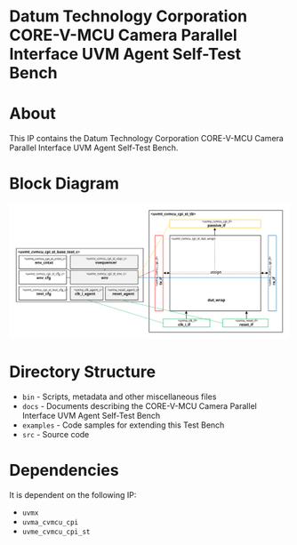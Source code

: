 # Datum Technology Corporation CORE-V-MCU Camera Parallel Interface UVM Agent Self-Test Bench

# About
This IP contains the Datum Technology Corporation CORE-V-MCU Camera Parallel Interface UVM Agent Self-Test Bench.

# Block Diagram
![alt text](./docs/tb_block_diagram.svg "CORE-V-MCU Camera Parallel Interface UVM Agent Self-Test Bench")

# Directory Structure
* `bin` - Scripts, metadata and other miscellaneous files
* `docs` - Documents describing the CORE-V-MCU Camera Parallel Interface UVM Agent Self-Test Bench
* `examples` - Code samples for extending this Test Bench
* `src` - Source code


# Dependencies
It is dependent on the following IP:

* `uvmx`
* `uvma_cvmcu_cpi`
* `uvme_cvmcu_cpi_st`
